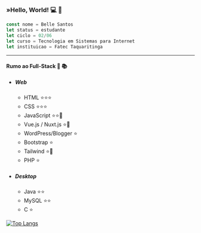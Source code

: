 ### »Hello, World! :computer: :wave:
```javascript
const nome = Belle Santos
let status = estudante
let ciclo = 02/06
let curso = Tecnologia em Sistemas para Internet
let instituicao = Fatec Taquaritinga
```
------
#### __Rumo ao Full-Stack__ :dart: :books:
* ##### Web
	* HTML :star::star::star:
	* CSS :star::star::star:
	* JavaScript :star::star::dart:
	* Vue.js / Nuxt.js :star::dart:
	* WordPress/Blogger :star:
	* Bootstrap :star:
	* Tailwind :star::dart:
	* PHP :star:

* ##### Desktop
	* Java :star::star:
	* MySQL :star::star:
	* C :star:

[![Top Langs](https://github-readme-stats.vercel.app/api/top-langs/?username=cristianebeel)](https://github.com/cristianebeel/github-readme-stats)

<!--
**cristianebeel/cristianebeel** is a ✨ _special_ ✨ repository because its `README.md` (this file) appears on your GitHub profile.
-->	
